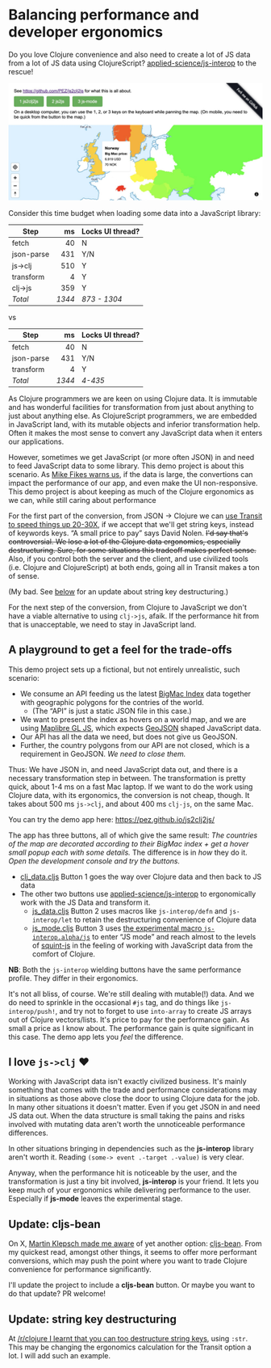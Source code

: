# Balancing performance and developer ergonomics

Do you love Clojure convenience and also need to create a lot of JS data from a lot of JS data using ClojureScript? [applied-science/js-interop](https://github.com/applied-science/js-interop) to the rescue!

[![BigMac-index js2clj2js](public/js2clj2js-app.jpg)](https://pez.github.io/js2clj2js/)

Consider this time budget when loading some data into a JavaScript library: 

| Step       | ms  | Locks UI thread? |
|------------|----:|------|
| fetch      | 40  |  N    |
| json-parse | 431 |  Y/N    |
| js->clj    | 510 |  Y   |
| transform  | 4   |  Y    |
| clj->js    | 359 |  Y    |
| *Total*  | *1344* |  *873 - 1304*    |

vs

| Step       | ms  | Locks UI thread? |
|------------|----:|------|
| fetch      | 40  |  N    |
| json-parse | 431 |  Y/N    |
| transform  | 4   |  Y    |
| *Total*  | *1344* |  *4-435*    |

As Clojure programmers we are keen on using Clojure data. It is immutable and has wonderful facilities for transformation from just about anything to just about anything else. As ClojureScript programmers, we are embedded in JavaScript land, with its mutable objects and inferior transformation help. Often it makes the most sense to convert any JavaScript data when it enters our applications.

However, sometimes we get JavaScript (or more often JSON) in and need to feed JavaScript data to some library. This demo project is about this scenario. As [Mike Fikes warns us](https://blog.fikesfarm.com/posts/2017-11-09-avoid-converting-javascript-objects.html), if the data is large, the convertions can impact the performance of our app, and even make the UI non-responsive. This demo project is about keeping as much of the Clojure ergonomics as we can, while still caring about performance

For the first part of the conversion, from JSON -> Clojure we can [use Transit to speed things up 20-30X](https://swannodette.github.io/2014/07/26/transit-clojurescript/), if we accept that we'll get string keys, instead of keywords keys. “A small price to pay” says David Nolen. ~~I'd say that's controversial. We lose a lot of the Clojure data ergonomics, especially destructuring. Sure, for some situations this tradeoff makes perfect sense.~~ Also, if you control both the server and the client, and use civilized tools (i.e. Clojure and ClojureScript) at both ends, going all in Transit makes a ton of sense.

(My bad. See [below](#update-string-key-destructuring) for an update about string key destructuring.)

For the next step of the conversion, from Clojure to JavaScript we don't have a viable alternative to using `clj->js`, afaik. If the performance hit from that is unacceptable, we need to stay in JavaScript land.

## A playground to get a feel for the trade-offs

This demo project sets up a fictional, but not entirely unrealistic, such scenario:

* We consume an API feeding us the latest [BigMac Index](https://www.economist.com/big-mac-index) data together with geographic polygons for the contries of the world.
  - (The “API” is just a static JSON file in this case.)
* We want to present the index as hovers on a world map, and we are using [Maplibre GL JS](https://maplibre.org/), which expects [GeoJSON](https://geojson.org/) shaped JavaScript data.
* Our API has all the data we need, but does not give us GeoJSON.
* Further, the country polygons from our API are not closed, which is a requirement in GeoJSON. _We need to close them._

Thus: We have JSON in, and need JavaScript data out, and there is a necessary transformation step in between. The transformation is pretty quick, about 1-4 ms on a fast Mac laptop. If we want to do the work using Clojure data, with its ergonomics, the conversion is not cheap, though. It takes about 500 ms `js->clj`, and about 400 ms `clj-js`, on the same Mac.

You can try the demo app here: https://pez.github.io/js2clj2js/

The app has three buttons, all of which give the same result: _The countries of the map are decorated according to their BigMac index + get a hover small popup each with some details._ The difference is in _how_ they do it. _Open the development console and try the buttons._

* [clj_data.cljs](src/js2clj2js/clj_data.cljs) Button 1 goes the way over Clojure data and then back to JS data
* The other two buttons use [applied-science/js-interop](https://github.com/applied-science/js-interop) to ergonomically work with the JS Data and transform it.
  * [js_data.cljs](src/js2clj2js/js_data.cljs) Button 2 uses macros like `js-interop/defn` and `js-interop/let` to retain the destructuring convenience of Clojure data
  * [js_mode.cljs](src/js2clj2js/js_mode.cljs) Button 3 uses [the experimental macro `js-interop.alpha/js`](https://github.com/applied-science/js-interop/pull/32) to enter “JS mode” and reach almost to the levels of [squint-js](https://github.com/squint-cljs/squint) in the feeling of working with JavaScript data from the comfort of Clojure.

**NB**: Both the `js-interop` wielding buttons have the same performance profile. They differ in their ergonomics.

It's not all bliss, of course. We're still dealing with mutable(!) data. And we do need to sprinkle in the occasional `#js` tag, and do things like `js-interop/push!`, and try not to forget to use `into-array` to create JS arrays out of Clojure vectors/lists. It's price to pay for the performance gain. As small a price as I know about. The performance gain is quite significant in this case. The demo app lets you _feel_ the difference.

## I love `js->clj` ❤️

Working with JavaScript data isn't exactly civilized business. It's mainly something that comes with the trade and performance considerations may in situations as those above close the door to using Clojure data for the job. In many other situations it doesn't matter. Even if you get JSON in and need JS data out. When the data structure is small taking the pains and risks involved with mutating data aren't worth the unnoticeable performance differences.

In other situations bringing in dependencies such as the **js-interop** library aren't worth it. Reading `(some-> event .-target .-value)` is very clear.

Anyway, when the performance hit is noticeable by the user, and the transformation is just a tiny bit involved, **js-interop** is your friend. It lets you keep much of your ergonomics while delivering performance to the user. Especially if **js-mode** leaves the experimental stage.

## Update: cljs-bean

On X, [Martin Klepsch made me aware](https://twitter.com/martinklepsch/status/1770384388565397941) of yet another option: [cljs-bean](https://github.com/mfikes/cljs-bean). From my quickest read, amongst other things, it seems to offer more performant conversions, which may push the point where you want to trade Clojure convenience for performance significantly.

I'll update the project to include a **cljs-bean** button. Or maybe you want to do that update? PR welcome!

## Update: string key destructuring

At [/r/clojure I learnt that you can too destructure string keys](https://www.reddit.com/r/Clojure/comments/1bja3cf/comment/kvqfv34/?utm_source=share&utm_medium=web3x&utm_name=web3xcss&utm_term=1&utm_content=share_button), using `:str`. This may be changing the ergonomics calculation for the Transit option a lot. I will add such an example.